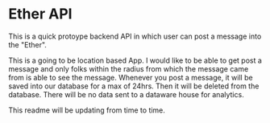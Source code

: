 # Ether API

This is a quick protoype backend API in which user can post a message into the "Ether". 

This is a going to be location based App. I would like to be able to get post a message and only folks within the radius from which the
message came from is able to see the message. Whenever you post a message, it will be saved into our database for a max of 24hrs. Then it will be deleted
from the database. There will be no data sent to a dataware house for analytics.

This readme will be updating from time to time.